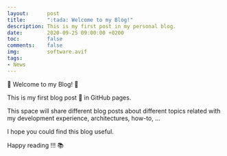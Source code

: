 ```yaml
---
layout:      post
title:       ":tada: Welcome to my Blog!"
description: This is my first post in my personal blog.
date:        2020-09-25 09:00:00 +0200
toc:         false
comments:    false
img:         software.avif
tags:
- News
---
```


:wave: Welcome to my Blog! :wave:

This is my first blog post :tada: in GitHub pages.

This space will share different blog posts about different topics related with
my development experience, architectures, how-to, ...

I hope you could find this blog useful.

Happy reading !!! :books:
